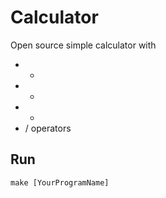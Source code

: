 # Calculator
Open source simple calculator with 
* +
* -
* * 
* / 
operators

## Run
```
make [YourProgramName]
```
